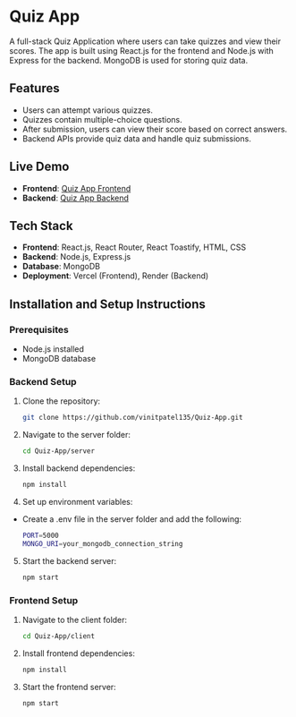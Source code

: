 # Quiz App

A full-stack Quiz Application where users can take quizzes and view their scores. The app is built using React.js for the frontend and Node.js with Express for the backend. MongoDB is used for storing quiz data.

## Features
- Users can attempt various quizzes.
- Quizzes contain multiple-choice questions.
- After submission, users can view their score based on correct answers.
- Backend APIs provide quiz data and handle quiz submissions.

## Live Demo
- **Frontend**: [Quiz App Frontend](https://quize-app-frontend-ashen.vercel.app/)
- **Backend**: [Quiz App Backend](https://quize-app-seven.vercel.app/)

## Tech Stack
- **Frontend**: React.js, React Router, React Toastify, HTML, CSS
- **Backend**: Node.js, Express.js
- **Database**: MongoDB
- **Deployment**: Vercel (Frontend), Render (Backend)

## Installation and Setup Instructions

### Prerequisites
- Node.js installed
- MongoDB database

### Backend Setup
1. Clone the repository:
   ```bash
   git clone https://github.com/vinitpatel135/Quiz-App.git
2. Navigate to the server folder:
   ```bash
   cd Quiz-App/server
3. Install backend dependencies:
   ```bash
   npm install
4. Set up environment variables:
- Create a .env file in the server folder and add the following:
   ```bash
   PORT=5000
   MONGO_URI=your_mongodb_connection_string
5. Start the backend server:
   ```bash
   npm start

### Frontend Setup
1. Navigate to the client folder:
   ```bash
   cd Quiz-App/client
2. Install frontend dependencies:
   ```bash
   npm install
3. Start the frontend server:
   ```bash
   npm start
